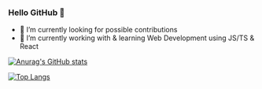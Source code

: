 ### Hello GitHub 👋

<!--
**lbuerste/lbuerste** is a ✨ _special_ ✨ repository because its `README.md` (this file) appears on your GitHub profile.

Here are some ideas to get you started:

- 👯 I’m looking to collaborate on ...
- 🤔 I’m looking for help with ...
- 💬 Ask me about ...
- ⚡ Fun fact: ...
-->

- 🔭 I’m currently looking for possible contributions
- 🌱 I’m currently working with & learning Web Development using JS/TS & React

[![Anurag's GitHub stats](https://github-readme-stats.vercel.app/api?username=lbuerste&count_private=true&show_icons=true&theme=nord)](https://github.com/anuraghazra/github-readme-stats)

[![Top Langs](https://github-readme-stats.vercel.app/api/top-langs/?username=lbuerste&layout=compact&langs_count=5)](https://github.com/anuraghazra/github-readme-stats)
